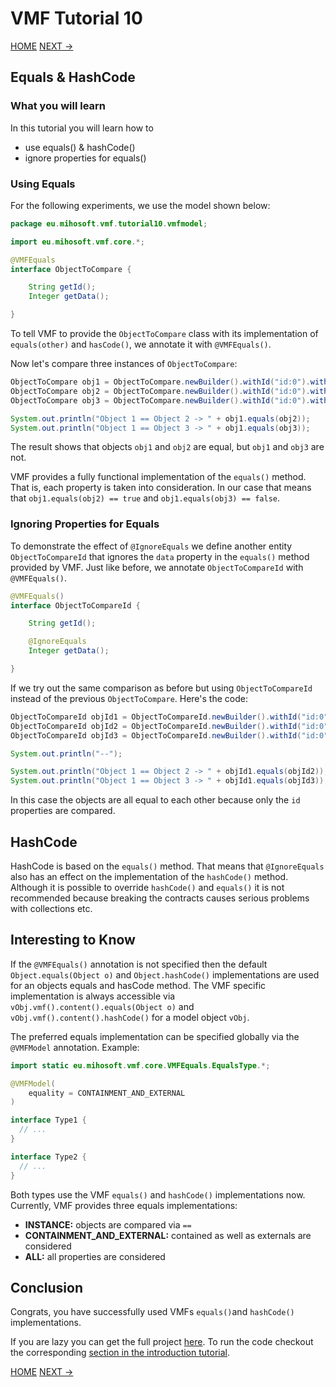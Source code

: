 # VMF Tutorial 10

[HOME](https://github.com/miho/VMF-Tutorials/blob/master/README.md) [NEXT ->](https://github.com/miho/VMF-Tutorials/blob/master/VMF-Tutorial-11/README.md)

## Equals & HashCode

### What you will learn

In this tutorial you will learn how to

- use equals() & hashCode()
- ignore properties for equals()

### Using Equals

For the following experiments, we use the model shown below:

```java
package eu.mihosoft.vmf.tutorial10.vmfmodel;

import eu.mihosoft.vmf.core.*;

@VMFEquals
interface ObjectToCompare {

    String getId();
    Integer getData();

}
```

To tell VMF to provide the `ObjectToCompare` class with its implementation of `equals(other)` and `hasCode()`, we annotate it with `@VMFEquals()`.

Now let's compare three instances of `ObjectToCompare`:

```java
ObjectToCompare obj1 = ObjectToCompare.newBuilder().withId("id:0").withData(7).build();
ObjectToCompare obj2 = ObjectToCompare.newBuilder().withId("id:0").withData(7).build();
ObjectToCompare obj3 = ObjectToCompare.newBuilder().withId("id:0").withData(8).build();

System.out.println("Object 1 == Object 2 -> " + obj1.equals(obj2));
System.out.println("Object 1 == Object 3 -> " + obj1.equals(obj3));
```

The result shows that objects `obj1` and `obj2` are equal, but `obj1` and `obj3` are not.

VMF provides a fully functional implementation of the `equals()` method. That is, each property is taken into consideration. In our case that means that `obj1.equals(obj2) == true` and `obj1.equals(obj3) == false`.

### Ignoring Properties for Equals

To demonstrate the effect of `@IgnoreEquals` we define another entity `ObjectToCompareId` that ignores the `data` property in the `equals()` method provided by VMF. Just like before, we annotate `ObjectToCompareId` with `@VMFEquals()`.

```java
@VMFEquals()
interface ObjectToCompareId {

    String getId();

    @IgnoreEquals
    Integer getData();

}
```

If we try out the same comparison as before but using `ObjectToCompareId` instead of the previous `ObjectToCompare`. Here's the code:

```java
ObjectToCompareId objId1 = ObjectToCompareId.newBuilder().withId("id:0").withData(7).build();
ObjectToCompareId objId2 = ObjectToCompareId.newBuilder().withId("id:0").withData(7).build();
ObjectToCompareId objId3 = ObjectToCompareId.newBuilder().withId("id:0").withData(8).build();

System.out.println("--");

System.out.println("Object 1 == Object 2 -> " + objId1.equals(objId2));
System.out.println("Object 1 == Object 3 -> " + objId1.equals(objId3));
```

In this case the objects are all equal to each other because only the `id` properties are compared.

## HashCode

HashCode is based on the `equals()` method. That means that `@IgnoreEquals` also has an effect on the implementation of the `hashCode()` method. Although it is possible to override `hashCode()` and `equals()` it is not recommended because breaking the contracts causes serious problems with collections etc.


## Interesting to Know

If the `@VMFEquals()` annotation is not specified then the default `Object.equals(Object o)` and
`Object.hashCode()` implementations are used for an objects equals and hasCode method. The VMF
specific implementation is always accessible via `vObj.vmf().content().equals(Object o)` and `vObj.vmf().content().hashCode()` for a model object `vObj`.

The preferred equals implementation can be specified globally via the `@VMFModel` annotation. Example:

```java
import static eu.mihosoft.vmf.core.VMFEquals.EqualsType.*;

@VMFModel(
    equality = CONTAINMENT_AND_EXTERNAL
)

interface Type1 {
  // ...
}

interface Type2 {
  // ...
}
```

Both types use the VMF `equals()` and `hashCode()` implementations now. Currently, VMF provides three equals
implementations:

- **INSTANCE:** objects are compared via `==`
- **CONTAINMENT_AND_EXTERNAL:** contained as well as externals are considered
- **ALL:** all properties are considered

## Conclusion

Congrats, you have successfully used VMFs `equals()`and `hashCode()` implementations. 

If you are lazy you can get the full project [here](https://github.com/miho/VMF-Tutorials/tree/master/VMF-Tutorial-10). To run the code checkout the corresponding [section in the introduction tutorial](https://github.com/miho/VMF-Tutorials/blob/master/VMF-Tutorial-01/README.md#running-the-tutorial).


[HOME](https://github.com/miho/VMF-Tutorials/blob/master/README.md) [NEXT ->](https://github.com/miho/VMF-Tutorials/blob/master/VMF-Tutorial-11/README.md)



